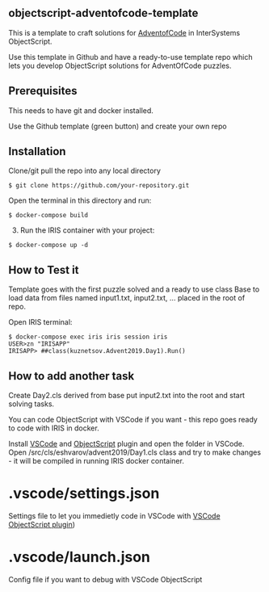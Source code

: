 ## objectscript-adventofcode-template
This is a template to craft solutions for [AdventofCode](https://adventofcode.com/2019) in InterSystems ObjectScript.

Use this template in Github and have a ready-to-use template repo which lets you develop ObjectScript solutions for AdventOfCode puzzles.

## Prerequisites
This needs to have git and docker installed.

Use the Github template (green button) and create your own repo

## Installation 

Clone/git pull the repo into any local directory

```
$ git clone https://github.com/your-repository.git
```

Open the terminal in this directory and run:

```
$ docker-compose build
```

3. Run the IRIS container with your project:

```
$ docker-compose up -d
```

## How to Test it

Template goes with the first puzzle solved and a ready to use class Base to load data from files named input1.txt, input2.txt, ... placed in the root of repo.

Open IRIS terminal:

```
$ docker-compose exec iris iris session iris
USER>zn "IRISAPP"
IRISAPP> ##class(kuznetsov.Advent2019.Day1).Run()
```

## How to add another task
Create Day2.cls derived from base
put input2.txt into the root and start solving tasks.

You can code ObjectScript with VSCode if you want - this repo goes ready to code with IRIS in docker.

Install [VSCode](https://code.visualstudio.com/) and [ObjectScript](https://marketplace.visualstudio.com/items?itemName=daimor.vscode-objectscript) plugin and open the folder in VSCode.
Open /src/cls/eshvarov/advent2019/Day1.cls class and try to make changes - it will be compiled in running IRIS docker container.

# .vscode/settings.json

Settings file to let you immedietly code in VSCode with [VSCode ObjectScript plugin](https://marketplace.visualstudio.com/items?itemName=daimor.vscode-objectscript))

# .vscode/launch.json
Config file if you want to debug with VSCode ObjectScript
